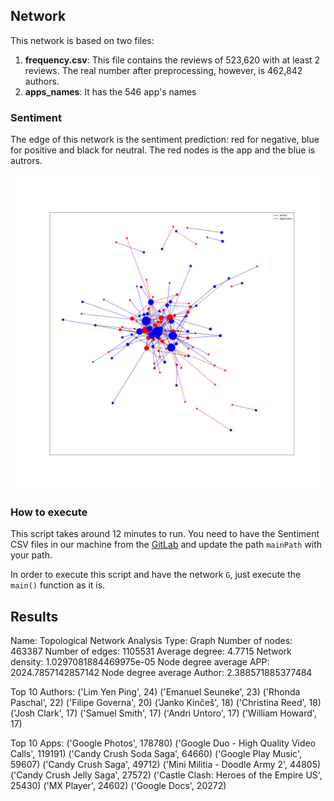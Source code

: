 ## Network 
This network is based on two files:
1. **frequency.csv**: This file contains the reviews of 523,620 with at least 2 reviews. The real number after preprocessing, however, is 462,842 authors.
2. **apps_names**: It has the 546 app's names

### Sentiment 
The edge of this network is the sentiment prediction: red for negative, blue for positive and black for neutral. The red nodes is the app and the blue is autrors.
<div>
<img src="TopologicalAnalysis_edges.jpg" width="700px"</img> 
</div>

### How to execute
This script takes around 12 minutes to run. You need to have the Sentiment CSV files in our machine from the [GitLab](https://gitlab.com/jaimedantas/datasets/-/tree/master/sentiment) and update the path `mainPath` with your path.

In order to execute this script and have the network `G`, just execute the `main()` function as it is.

## Results
Name: Topological Network Analysis
Type: Graph
Number of nodes: 463387
Number of edges: 1105531
Average degree:   4.7715
Network density: 1.0297081884469975e-05
Node degree average APP: 2024.7857142857142
Node degree average Author: 2.388571885377484

Top 10 Authors:
('Lim Yen Ping', 24)
('Emanuel Seuneke', 23)
('Rhonda Paschal', 22)
('Filipe Governa', 20)
('Janko Kinčeš', 18)
('Christina Reed', 18)
('Josh Clark', 17)
('Samuel Smith', 17)
('Andri Untoro', 17)
('William Howard', 17)

Top 10 Apps:
('Google Photos', 178780)
('Google Duo - High Quality Video Calls', 119191)
('Candy Crush Soda Saga', 64660)
('Google Play Music', 59607)
('Candy Crush Saga', 49712)
('Mini Militia - Doodle Army 2', 44805)
('Candy Crush Jelly Saga', 27572)
('Castle Clash: Heroes of the Empire US', 25430)
('MX Player', 24602)
('Google Docs', 20272)
